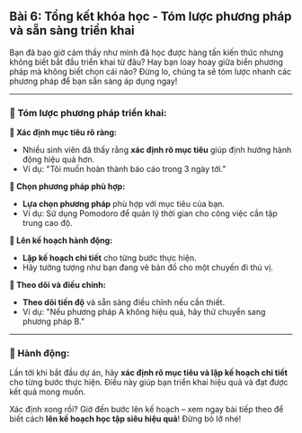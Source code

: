 ## Bài 6: Tổng kết khóa học - Tóm lược phương pháp và sẵn sàng triển khai

Bạn đã bao giờ cảm thấy như mình đã học được hàng tấn kiến thức nhưng không biết bắt đầu triển khai từ đâu? Hay bạn loay hoay giữa biển phương pháp mà không biết chọn cái nào? Đừng lo, chúng ta sẽ tóm lược nhanh các phương pháp để bạn sẵn sàng áp dụng ngay!

---

### 📌 Tóm lược phương pháp triển khai:

**🔹 Xác định mục tiêu rõ ràng:**
- Nhiều sinh viên đã thấy rằng **xác định rõ mục tiêu** giúp định hướng hành động hiệu quả hơn.
- Ví dụ: "Tôi muốn hoàn thành báo cáo trong 3 ngày tới."

**🔹 Chọn phương pháp phù hợp:**
- **Lựa chọn phương pháp** phù hợp với mục tiêu của bạn. 
- Ví dụ: Sử dụng Pomodoro để quản lý thời gian cho công việc cần tập trung cao độ.

**🔹 Lên kế hoạch hành động:**
- **Lập kế hoạch chi tiết** cho từng bước thực hiện. 
- Hãy tưởng tượng như bạn đang vẽ bản đồ cho một chuyến đi thú vị.

**🔹 Theo dõi và điều chỉnh:**
- **Theo dõi tiến độ** và sẵn sàng điều chỉnh nếu cần thiết. 
- Ví dụ: "Nếu phương pháp A không hiệu quả, hãy thử chuyển sang phương pháp B."

---

### 🚀 Hành động:

Lần tới khi bắt đầu dự án, hãy **xác định rõ mục tiêu và lập kế hoạch chi tiết** cho từng bước thực hiện. Điều này giúp bạn triển khai hiệu quả và đạt được kết quả mong muốn.

Xác định xong rồi? Giờ đến bước lên kế hoạch – xem ngay bài tiếp theo để biết cách **lên kế hoạch học tập siêu hiệu quả**! Đừng bỏ lỡ nhé!